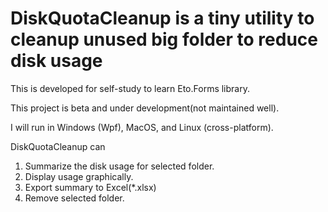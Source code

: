 # DiskQuotaCleanup is a tiny utility to cleanup unused big folder to reduce disk usage
This is developed for self-study to learn Eto.Forms library.

This project is beta and under development(not maintained well).

I will run in Windows (Wpf), MacOS, and Linux (cross-platform).

DiskQuotaCleanup can
1) Summarize the disk usage for selected folder.
2) Display usage graphically.
3) Export summary to Excel(*.xlsx)
3) Remove selected folder.
